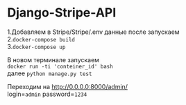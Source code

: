 # Django-Stripe-API

1.Добавляем в Stripe/Stripe/.env данные после запускаем  
2.`docker-compose build`  
3.`docker-compose up`

В новом терминале запускаем  
`docker run -ti 'conteiner_id' bash`  
далее `python manage.py test`  

Переходим на http://0.0.0.0:8000/admin/  
login=`admin`
password=`1234`

